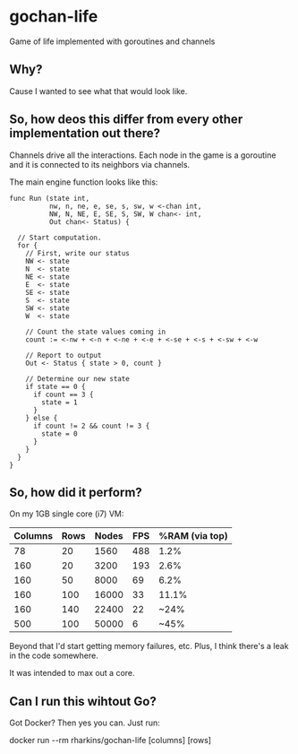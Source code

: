 gochan-life
===========

Game of life implemented with goroutines and channels

## Why?

Cause I wanted to see what that would look like.

## So, how deos this differ from every other implementation out there?

Channels drive all the interactions.  Each node in the game is a goroutine and
it is connected to its neighbors via channels.

The main engine function looks like this:

    func Run (state int,
              nw, n, ne, e, se, s, sw, w <-chan int,
              NW, N, NE, E, SE, S, SW, W chan<- int,
              Out chan<- Status) {

      // Start computation.
      for {
        // First, write our status
        NW <- state
        N  <- state
        NE <- state
        E  <- state
        SE <- state
        S  <- state
        SW <- state
        W  <- state

        // Count the state values coming in
        count := <-nw + <-n + <-ne + <-e + <-se + <-s + <-sw + <-w

        // Report to output
        Out <- Status { state > 0, count }

        // Determine our new state
        if state == 0 {
          if count == 3 {
            state = 1
          }
        } else {
          if count != 2 && count != 3 {
            state = 0
          }
        }
      }
    }


## So, how did it perform?

On my 1GB single core (i7) VM:

| Columns | Rows | Nodes | FPS | %RAM (via top)
|---------|------|-------|-----|-------------
| 78      | 20   | 1560  | 488 | 1.2%
| 160     | 20   | 3200  | 193 | 2.6%
| 160     | 50   | 8000  | 69  | 6.2%
| 160     | 100  | 16000 | 33  | 11.1%
| 160     | 140  | 22400 | 22  | ~24%
| 500     | 100  | 50000 | 6   | ~45%

Beyond that I'd start getting memory failures, etc.  Plus, I think there's a 
leak in the code somewhere.

It was intended to max out a core.

## Can I run this wihtout Go?

Got Docker?  Then yes you can.  Just run:

docker run --rm rharkins/gochan-life [columns] [rows]


